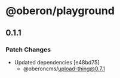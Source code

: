 # @oberon/playground

## 0.1.1

### Patch Changes

- Updated dependencies [e48bd75]
  - @oberoncms/upload-thing@0.7.1
